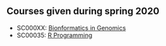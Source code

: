 ## Courses given during spring 2020

  * SC000XX: [Bionformatics in Genomics](https://github.com/bcfgothenburg/VT20/wiki/Bioinformatics-in-Genomics)
  * SC00035: [R Programming](https://github.com/bcfgothenburg/VT20/wiki/R-programming)

